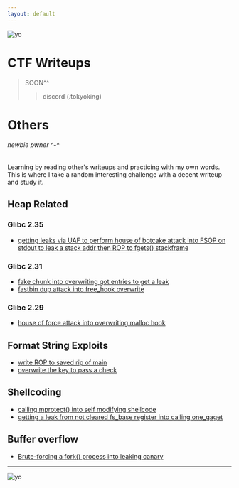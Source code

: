 ```yaml
---
layout: default
---
```

![yo](https://tokyoking.github.io/assets/images/test6.png)

# CTF Writeups

> SOON^^
>
>> discord (.tokyoking) 

# Others
###### newbie pwner ^-^
Learning by reading other's writeups and practicing with my own words. This is where I take a random interesting challenge with a decent writeup and study it. 

## Heap Related
### Glibc 2.35
*  [getting leaks via UAF to perform house of botcake attack into FSOP on stdout to leak a stack addr then ROP to fgets() stackframe](/ctfwriteups/heap/otherbins/ImaginaryCTF23/mailman/README.md)
  
### Glibc 2.31
*   [fake chunk into overwriting got entries to get a leak](/ctfwriteups/heap/tcache/BACKDOOR23/Konsolidator/README.md)
*   [fastbin dup attack into free_hook overwrite](/ctfwriteups/heap/otherbins/JUSTCTF22/pwn_notes/README.md)   
    
### Glibc 2.29
*   [house of force attack into overwriting malloc hook](/ctfwriteups/heap/otherbins/SUNSHINECTF23/House_of_Sus/README.md)

## Format String Exploits
*   [write ROP to saved rip of main](/ctfwriteups/format_string/BACKDOOR23/Baby_formatter/README.md)
*   [overwrite the key to pass a check](/ctfwriteups/format_string/BlueHensCTF24/README.md)
  
## Shellcoding
*   [calling mprotect() into self modifying shellcode](/ctfwriteups/shellcode/HKCERTCTF24/shellcode_runner3/README.md)
*   [getting a leak from not cleared fs_base register into calling one_gaget](/ctfwriteups/shellcode/HKCERTCTF24/shellcode_runner3/README.md)
  
## Buffer overflow
*   [Brute-forcing a fork() process into leaking canary](/ctfwriteups/buffer_overflow/UTCCTF24/README.md)


* * * 

![yo](https://tokyoking.github.io/assets/images/test5.png)

